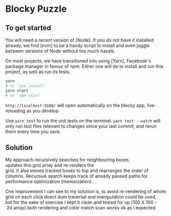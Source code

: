 # Blocky Puzzle

## To get started

You will need a recent version of [Node]. If you do not have it installed already, we find [nvm] to be a handy script to install and even juggle between versions of Node without too much hassle.

On most projects, we have transitioned into using [Yarn], Facebook's package manager in favour of npm. Either one will do to install and run this project, as well as run its tests.

```sh
yarn
# or `npm install`
yarn start
# or `npm start`
```

`http://localhost:9100/` will open automatically on the blocky app, live-reloading as you develop.

Use `yarn test` to run the unit tests on the terminal. `yarn test --watch` will only run test files relevant to changes since your last commit, and rerun them every time you save.

## Solution

My approach recursively searches for neighbouring boxes, updates this.grid array and re-renders the grid. It also moves tracked boxes to top and rearranges the order of columns. Recursive search keeps track of already passed paths for performance optimization (memoization).

One improvement I can see to my solution is, to avoid re-rendering of whole grid on each click direct dom traversal and manipulation could be used,  but for the sake of exercise I kept it clean and tested for up (100 X 100 - 2d array) both rendering and color match scan works ok as I expected.
